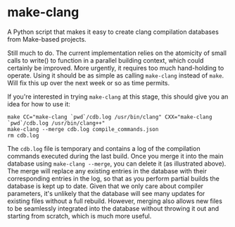 make-clang
==========

A Python script that makes it easy to create clang compilation databases from
Make-based projects.

Still much to do. The current implementation relies on the atomicity of small
calls to write() to function in a parallel building context, which could
certainly be improved. More urgently, it requires too much hand-holding to
operate. Using it should be as simple as calling `make-clang` instead of `make`.
Will fix this up over the next week or so as time permits.

If you're interested in trying `make-clang` at this stage, this should give you
an idea for how to use it:

    make CC="make-clang `pwd`/cdb.log /usr/bin/clang" CXX="make-clang `pwd`/cdb.log /usr/bin/clang++"
    make-clang --merge cdb.log compile_commands.json
    rm cdb.log

The `cdb.log` file is temporary and contains a log of the compilation commands
executed during the last build. Once you merge it into the main database using
`make-clang --merge`, you can delete it (as illustrated above). The merge will
replace any existing entries in the database with their corresponding entries in
the log, so that as you perform partial builds the database is kept up to date.
Given that we only care about compiler parameters, it's unlikely that the
database will see many updates for existing files without a full rebuild.
However, merging also allows new files to be seamlessly integrated into the
database without throwing it out and starting from scratch, which is much more
useful.
